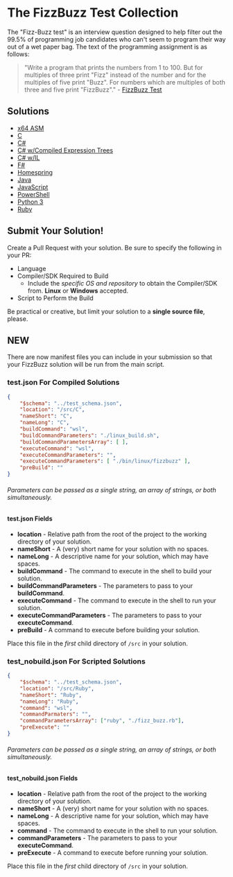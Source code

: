 # The FizzBuzz Test Collection

The "Fizz-Buzz test" is an interview question designed to help filter out the 99.5% of programming job candidates who can't seem to program their way out of a wet paper bag. The text of the programming assignment is as follows: 

> "Write a program that prints the numbers from 1 to 100. But for multiples of three print "Fizz" instead of the number and for the multiples of five print "Buzz". For numbers which are multiples of both three and five print "FizzBuzz"." - [FizzBuzz Test](http://wiki.c2.com/?FizzBuzzTest)

## Solutions

* [x64 ASM](src/ASM/x64)
* [C](src/C)
* [C#](src/CSharp)
* [C# w/Compiled Expression Trees](src/CSharpExpressions)
* [C# w/IL](src/CSharpIL)
* [F#](src/FSharp)
* [Homespring](src/Homespring)
* [Java](src/Java)
* [JavaScript](src/JavaScript)
* [PowerShell](src/PowerShell)
* [Python 3](src/Python)
* [Ruby](src/Ruby)

## Submit Your Solution!

Create a Pull Request with your solution.  Be sure to specify the following in your PR:

* Language
* Compiler/SDK Required to Build    
  * Include the _specific OS and repository_ to obtain the Compiler/SDK from.  **Linux** or **Windows** accepted.
* Script to Perform the Build

Be practical or creative, but limit your solution to a **single source file**, please.

## NEW

There are now manifest files you can include in your submission so that your FizzBuzz solution will be run from the main script.

### test.json For Compiled Solutions

```json
{
    "$schema": "../test_schema.json",
    "location": "/src/C",
    "nameShort": "C",
    "nameLong": "C",
    "buildCommand": "wsl",
    "buildCommandParameters": "./linux_build.sh",
    "buildCommandParametersArray": [ ],
    "executeCommand": "wsl",
    "executeCommandParameters": "",
    "executeCommandParameters": [ "./bin/linux/fizzbuzz" ],
    "preBuild": ""
}
```

###### Parameters can be passed as a single string, an array of strings, or both simultaneously.

#### test.json Fields

* __location__ - Relative path from the root of the project to the working directory of your solution.
* __nameShort__ - A (very) short name for your solution with no spaces.
* __nameLong__ - A descriptive name for your solution, which may have spaces.
* __buildCommand__ - The command to execute in the shell to build your solution.
* __buildCommandParameters__ - The parameters to pass to your __buildCommand__.
* __executeCommand__ - The command to execute in the shell to run your solution.
* __executeCommandParameters__ - The parameters to pass to your __executeCommand__.
* __preBuild__ - A command to execute before building your solution.

Place this file in the _first_ child directory of `/src` in your solution.

### test_nobuild.json For Scripted Solutions

```json
{
    "$schema": "../test_schema.json",
    "location": "/src/Ruby",
    "nameShort": "Ruby",
    "nameLong": "Ruby",
    "command": "wsl",
    "commandParmaters": "",
    "commandParametersArray": ["ruby", "./fizz_buzz.rb"],
    "preExecute": ""
}
```

###### Parameters can be passed as a single string, an array of strings, or both simultaneously.

#### test_nobuild.json Fields

* __location__ - Relative path from the root of the project to the working directory of your solution.
* __nameShort__ - A (very) short name for your solution with no spaces.
* __nameLong__ - A descriptive name for your solution, which may have spaces.
* __command__ - The command to execute in the shell to run your solution.
* __commandParameters__ - The parameters to pass to your __executeCommand__.
* __preExecute__ - A command to execute before running your solution.

Place this file in the _first_ child directory of `/src` in your solution.
